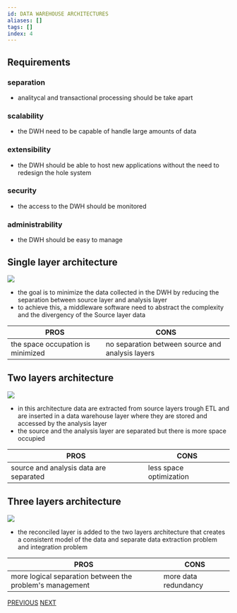 ```yaml
---
id: DATA WAREHOUSE ARCHITECTURES
aliases: []
tags: []
index: 4
---
```


## Requirements

### separation

-  analitycal and transactional processing should be take apart
### scalability

- the DWH need to be capable of handle large amounts of data
### extensibility

- the DWH should be able to host new applications without the need to redesign the hole system

### security

- the access to the DWH should be monitored
### administrability

- the DWH should be easy to manage

## Single layer architecture

![](datamining/Pasted_image_20231010120852.png)

- the goal is to minimize the data collected in the DWH by reducing the separation between source layer and analysis layer
- to achieve this, a middleware software need to abstract the complexity and the divergency of the Source layer data

| PROS                              | CONS                                             |
|-----------------------------------|--------------------------------------------------|
| the space occupation is minimized | no separation between source and analysis layers |


## Two layers architecture

![](datamining/Pasted_image_20231010121252.png)

- in this architecture data are extracted from source layers trough ETL and are inserted in a data warehouse layer where they are stored and accessed by the analysis layer
- the source and the analysis layer are separated but there is more space occupied

| PROS                              | CONS                                             |
|-----------------------------------|--------------------------------------------------|
| source and analysis data are separated | less space optimization |


## Three layers architecture

![](datamining/Pasted_image_20231010122320.png)

- the reconciled layer is added to the two layers architecture that creates a consistent model of the data and separate data extraction problem and integration problem

| PROS                                                     | CONS                 |
|----------------------------------------------------------|----------------------|
| more logical separation between the problem's management | more data redundancy |


[PREVIOUS](datamining/datamining_process/data_lakes.md) [NEXT](datamining/datamining_process/conceptual_modeling.md)
